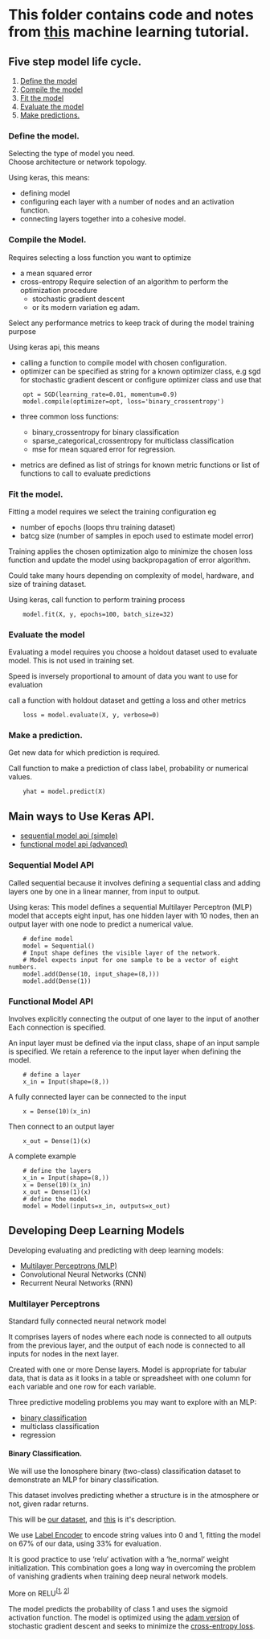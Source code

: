 # This folder contains code and notes from [this](https://machinelearningmastery.com/tensorflow-tutorial-deep-learning-with-tf-keras/) machine learning tutorial.

## Five step model life cycle.
1. [Define the model](#define-the-model)
2. [Compile the model](#compile-the-model)
3. [Fit the model](#fit-the-model)
4. [Evaluate the model](#evaluate-the-model)
5. [Make predictions.](#make-a-prediction)

### Define the model.
Selecting the type of model you need.<br>
Choose architecture or network topology.

Using keras, this means:<br>
- defining model
- configuring each layer with a number of nodes and an activation function.
- connecting layers together into a cohesive model.

### Compile the Model.
Requires selecting a loss function you want to optimize
- a mean squared error
- cross-entropy
Require selection of an algorithm to perform the optimization procedure
    - stochastic gradient descent
    - or its modern variation eg adam.

Select any performance metrics to keep track of during the model training purpose

Using keras api, this means
- calling a function to compile model with chosen configuration.
- optimizer can be specified as string for a known optimizer class, e.g sgd for stochastic gradient descent or configure optimizer class and use that
```
    opt = SGD(learning_rate=0.01, momentum=0.9)
    model.compile(optimizer=opt, loss='binary_crossentropy')
```

- three common loss functions:
    - binary_crossentropy for binary classification
    - sparse_categorical_crossentropy for multiclass classification
    - mse for mean squared error for regression.

- metrics are defined as list of strings for known metric functions or list of functions to call to evaluate predictions

### Fit the model.
Fitting a model requires we select the training configuration eg 
- number of epochs (loops thru training dataset)
- batcg size (number of samples in epoch used to estimate model error)

Training applies the chosen optimization algo to minimize the chosen loss function and update the model using backpropagation of error algorithm.

 Could take many hours depending on complexity of model, hardware, and size of training dataset.


Using keras, call function to perform training process
```
    model.fit(X, y, epochs=100, batch_size=32)
```

### Evaluate the model
Evaluating a model requires you choose a holdout dataset used 
 to evaluate model. This is not used in training set.

Speed is inversely proportional to amount of data you want 
 to use for evaluation

call a function with holdout dataset and getting a loss and other metrics
```
    loss = model.evaluate(X, y, verbose=0)
```

### Make a prediction.
Get new data for which prediction is required.

Call function to make a prediction of class label, probability or numerical values.
```
    yhat = model.predict(X)        
```

## Main ways to Use Keras API.
- [sequential model api (simple)](#sequential-model-api)
- [functional model api (advanced)](#functional-model-api)

### Sequential Model API
Called sequential because it involves defining a sequential class and adding layers
 one by one in a linear manner, from input to output.

Using keras:
This model defines a sequential Multilayer Perceptron (MLP) model that accepts eight input, has one hidden layer with 10 nodes, then an output layer with one node to predict a numerical value.

```
    # define model
    model = Sequential()
    # Input shape defines the visible layer of the network.
    # Model expects input for one sample to be a vector of eight numbers.
    model.add(Dense(10, input_shape=(8,)))
    model.add(Dense(1))
```

### Functional Model API
Involves explicitly connecting the output of one layer to the input of another
Each connection is specified.

An input layer must be defined via the input class, shape of an input sample is specified. We retain a reference to the input layer when defining the model.
 
```
    # define a layer
    x_in = Input(shape=(8,))
```

A fully connected layer can be connected to the input 
```
    x = Dense(10)(x_in)
```

Then connect to an output layer
```
    x_out = Dense(1)(x)    
```

A complete example
```
    # define the layers
    x_in = Input(shape=(8,))
    x = Dense(10)(x_in)
    x_out = Dense(1)(x)
    # define the model
    model = Model(inputs=x_in, outputs=x_out)
```


## Developing Deep Learning Models
Developing evaluating and predicting with deep learning models:
 - [Multilayer Perceptrons (MLP)](#multilayer-perceptrons)
 - Convolutional Neural Networks (CNN)
 - Recurrent Neural Networks (RNN)


### Multilayer Perceptrons
Standard fully connected neural network model

It comprises layers of nodes where each node is connected to all outputs from the previous layer, 
 and the output of each node is connected to all inputs for nodes in the next layer.

Created with one or more Dense layers.
Model is appropriate for tabular data, that is data as it looks in a table or spreadsheet with 
 one column for each variable and 
 one row for each variable.

 Three predictive modeling problems you may want to explore with an MLP:
- [binary classification](#binary-classification)
- multiclass classification
- regression

#### Binary Classification.
We will use the Ionosphere binary (two-class) classification dataset to demonstrate an MLP for binary classification.

This dataset involves predicting whether a structure is in the atmosphere or not, given radar returns.

This will be [our dataset](https://raw.githubusercontent.com/jbrownlee/Datasets/master/ionosphere.csv), and [this](https://raw.githubusercontent.com/jbrownlee/Datasets/master/ionosphere.names) is it's description.

We use [Label Encoder](https://scikit-learn.org/stable/modules/generated/sklearn.preprocessing.LabelEncoder.html) to encode string values into 0 and 1, fitting the model on 67% of our data, using 33% for evaluation.

It is good practice to use ‘relu‘ activation with a ‘he_normal‘ weight initialization. This combination goes a long way in overcoming the problem of vanishing gradients when training deep neural network models.

More on RELU<sup>[[1](https://machinelearningmastery.com/rectified-linear-activation-function-for-deep-learning-neural-networks/), [2](https://github.com/ngacho/tensor-flow-basics/blob/main/tf-tutorial-mlm/relu.md)]</sup>

The model predicts the probability of class 1 and uses the sigmoid activation function. The model is optimized using the [adam version](https://machinelearningmastery.com/adam-optimization-algorithm-for-deep-learning/) of stochastic gradient descent and seeks to minimize the [cross-entropy loss](https://machinelearningmastery.com/cross-entropy-for-machine-learning/).